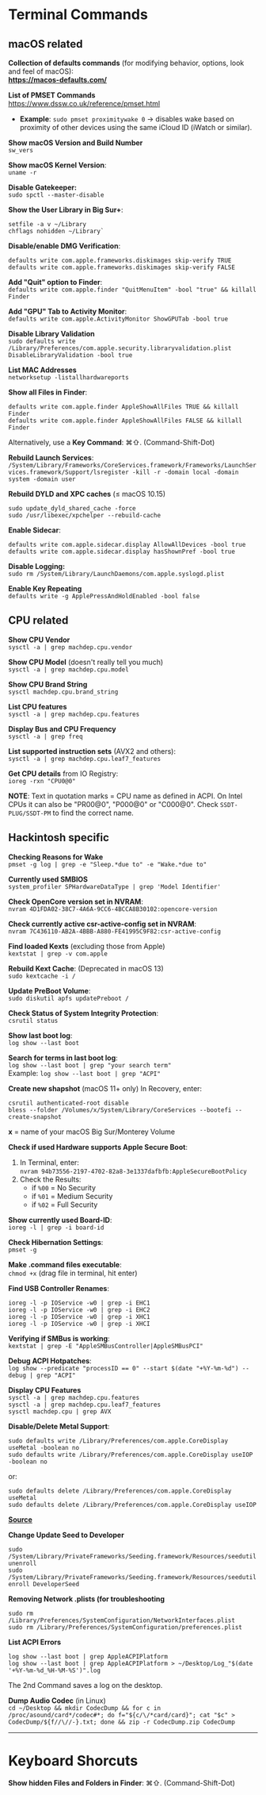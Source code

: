 # Terminal Commands

## macOS related

**Collection of defaults commands** (for modifying behavior, options, look and feel of macOS):</br>
**https://macos-defaults.com/**

**List of PMSET Commands**<br>
https://www.dssw.co.uk/reference/pmset.html

- **Example**: `sudo pmset proximitywake 0` &rarr; disables wake based on proximity of other devices using the same iCloud ID (iWatch or similar).

**Show macOS Version and Build Number**</br>
`sw_vers`

**Show macOS Kernel Version**:</br>
`uname -r`

**Disable Gatekeeper:**</br>
`sudo spctl --master-disable`

**Show the User Library in Big Sur+**:</br>

```
setfile -a v ~/Library
chflags nohidden ~/Library`
```
**Disable/enable DMG Verification**:</br>

```
defaults write com.apple.frameworks.diskimages skip-verify TRUE 
defaults write com.apple.frameworks.diskimages skip-verify FALSE
```

**Add "Quit" option to Finder**:</br>
`defaults write com.apple.finder "QuitMenuItem" -bool "true" && killall Finder`

**Add "GPU" Tab to Activity Monitor**:</br>
`defaults write com.apple.ActivityMonitor ShowGPUTab -bool true`

**Disable Library Validation**</br>
`sudo defaults write /Library/Preferences/com.apple.security.libraryvalidation.plist DisableLibraryValidation -bool true`

**List MAC Addresses**</br>
`networksetup -listallhardwareports`

**Show all Files in Finder**:</br>

```
defaults write com.apple.finder AppleShowAllFiles TRUE && killall Finder
defaults write com.apple.finder AppleShowAllFiles FALSE && killall Finder
```
Alternatively, use a **Key Command**: ⌘⇧. (Command-Shift-Dot)

**Rebuild Launch Services**:</br>
`/System/Library/Frameworks/CoreServices.framework/Frameworks/LaunchServices.framework/Support/lsregister -kill -r -domain local -domain system -domain user`

**Rebuild DYLD and XPC caches** (≤ macOS 10.15)

```
sudo update_dyld_shared_cache -force
sudo /usr/libexec/xpchelper --rebuild-cache
```

**Enable Sidecar**:</br>

```
defaults write com.apple.sidecar.display AllowAllDevices -bool true
defaults write com.apple.sidecar.display hasShownPref -bool true
```

**Disable Logging:**</br>
`sudo rm /System/Library/LaunchDaemons/com.apple.syslogd.plist`

**Enable Key Repeating**</br>
`defaults write -g ApplePressAndHoldEnabled -bool false`

## CPU related

**Show CPU Vendor**</br>
`sysctl -a | grep machdep.cpu.vendor`

**Show CPU Model** (doesn't really tell you much)</br> 
`sysctl -a | grep machdep.cpu.model`

**Show CPU Brand String**</br>
`sysctl machdep.cpu.brand_string`

**List CPU features**</br>
`sysctl -a | grep machdep.cpu.features`

**Display Bus and CPU Frequency** </br>
`sysctl -a | grep freq`

**List supported instruction sets** (AVX2 and others):<br>
`sysctl -a | grep machdep.cpu.leaf7_features`

**Get CPU details** from IO Registry:</br>
`ioreg -rxn "CPU0@0"`

**NOTE**: Text in quotation marks = CPU name as defined in ACPI. On Intel CPUs it can also be "PR00@0", "P000@0" or "C000@0". Check `SSDT-PLUG/SSDT-PM` to find the correct name.

## Hackintosh specific
**Checking Reasons for Wake**</br>
`pmset -g log | grep -e "Sleep.*due to" -e "Wake.*due to"`

**Currently used SMBIOS**</br>
`system_profiler SPHardwareDataType | grep 'Model Identifier'`

**Check OpenCore version set in NVRAM**:</br>
`nvram 4D1FDA02-38C7-4A6A-9CC6-4BCCA8B30102:opencore-version`

**Check currently active csr-active-config set in NVRAM**:</br>
`nvram 7C436110-AB2A-4BBB-A880-FE41995C9F82:csr-active-config`

**Find loaded Kexts** (excluding those from Apple)</br>
`kextstat | grep -v com.apple`</br>

**Rebuild Kext Cache**: (Deprecated in macOS 13)</br>
`sudo kextcache -i /`</br>

**Update PreBoot Volume**:</br>
`sudo diskutil apfs updatePreboot /`

**Check Status of System Integrity Protection**:</br>
`csrutil status`

**Show last boot log**:</br>
`log show --last boot`

**Search for terms in last boot log**:</br>
`log show --last boot | grep "your search term"` </br>
Example: `log show --last boot | grep "ACPI"`

**Create new shapshot** (macOS 11+ only) In Recovery, enter:</br>

```
csrutil authenticated-root disable
bless --folder /Volumes/x/System/Library/CoreServices --bootefi --create-snapshot
``` 
**x** = name of your macOS Big Sur/Monterey Volume

**Check if used Hardware supports Apple Secure Boot**:</br>

1. In Terminal, enter:</br>
`nvram 94b73556-2197-4702-82a8-3e1337dafbfb:AppleSecureBootPolicy` 
3. Check the Results:
	-  if `%00` = No Security
	-  if `%01` = Medium Security
	-  if `%02` = Full Security 

**Show currently used Board-ID**:<br>
`ioreg -l | grep -i board-id`

**Check Hibernation Settings**:</br>
`pmset -g`

**Make .command files executable**:</br>
`chmod +x` (drag file in terminal, hit enter)

**Find USB Controller Renames**:</br>

```
ioreg -l -p IOService -w0 | grep -i EHC1
ioreg -l -p IOService -w0 | grep -i EHC2
ioreg -l -p IOService -w0 | grep -i XHC1
ioreg -l -p IOService -w0 | grep -i XHCI
```

**Verifying if SMBus is working**:</br>
`kextstat | grep -E "AppleSMBusController|AppleSMBusPCI"`

**Debug ACPI Hotpatches**:</br>
`log show --predicate "processID == 0" --start $(date "+%Y-%m-%d") --debug | grep "ACPI"`

**Display CPU Features**</br>
`sysctl -a | grep machdep.cpu.features` </br>
`sysctl -a | grep machdep.cpu.leaf7_features` </br>
`sysctl machdep.cpu | grep AVX`

**Disable/Delete Metal Support**:</br>

```
sudo defaults write /Library/Preferences/com.apple.CoreDisplay useMetal -boolean no
sudo defaults write /Library/Preferences/com.apple.CoreDisplay useIOP -boolean no
```
or:

```
sudo defaults delete /Library/Preferences/com.apple.CoreDisplay useMetal
sudo defaults delete /Library/Preferences/com.apple.CoreDisplay useIOP
```
[**Source**](https://github.com/lvs1974/NvidiaGraphicsFixup/releases)

**Change Update Seed to Developer**</br>

```
sudo /System/Library/PrivateFrameworks/Seeding.framework/Resources/seedutil unenroll
sudo /System/Library/PrivateFrameworks/Seeding.framework/Resources/seedutil enroll DeveloperSeed
```

**Removing Network .plists (for troubleshooting**</br>

```
sudo rm /Library/Preferences/SystemConfiguration/NetworkInterfaces.plist
sudo rm /Library/Preferences/SystemConfiguration/preferences.plist
```

**List ACPI Errors**</br>

```
log show --last boot | grep AppleACPIPlatform
log show --last boot | grep AppleACPIPlatform > ~/Desktop/Log_"$(date '+%Y-%m-%d_%H-%M-%S')".log
```
The 2nd Command saves a log on the desktop.

**Dump Audio Codec** (in Linux)</br>
`cd ~/Desktop && mkdir CodecDump && for c in /proc/asound/card*/codec#*; do f="${c/\/*card/card}"; cat "$c" > CodecDump/${f//\//-}.txt; done && zip -r CodecDump.zip CodecDump`
___

# Keyboard Shorcuts

**Show hidden Files and Folders in Finder**: ⌘⇧. (Command-Shift-Dot)
